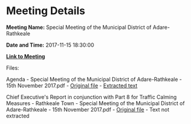# Meeting Details

**Meeting Name:** Special Meeting of the Municipal District of Adare-Rathkeale

**Date and Time:** 2017-11-15 18:30:00

**[Link to Meeting](https://www.limerick.ie/council/whats-on/special-meeting-municipal-district-adare-rathkeale-10)**

Files: 

Agenda - Special Meeting of the Municipal District of Adare-Rathkeale - 15th November 2017.pdf - [Original file](https://www.limerick.ie/sites/default/files/media/documents/2017-11/Agenda%2015th%20November%252c%202017.pdf) - [Extracted text](./Agenda%20-%20Special%C2%A0Meeting%20of%20the%20Municipal%20District%20of%20Adare-Rathkeale%20-%2015th%20November%202017.md)

Chief Executive's Report in conjunction with Part 8 for Traffic Calming Measures - Rathkeale Town - Special Meeting of the Municipal District of Adare-Rathkeale - 15th November 2017.pdf - [Original file](https://www.limerick.ie/sites/default/files/media/documents/2017-11/Part%208%20-%20Traffic%20Calming%20Measures%20-%20Rathkeale%20Town%252c%20Co.%20Limerick.pdf) - Text not extracted


